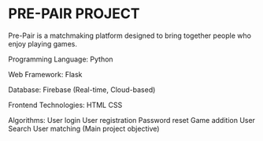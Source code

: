 # PRE-PAIR PROJECT
  Pre-Pair is a matchmaking platform designed to bring together people who enjoy playing games.

Programming Language: Python

Web Framework: Flask

Database: Firebase (Real-time, Cloud-based)

Frontend Technologies:
HTML
CSS

Algorithms:
User login
User registration
Password reset
Game addition
User Search
User matching (Main project objective)
